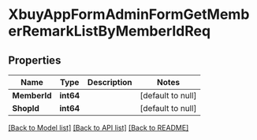 # XbuyAppFormAdminFormGetMemberRemarkListByMemberIdReq

## Properties
Name | Type | Description | Notes
------------ | ------------- | ------------- | -------------
**MemberId** | **int64** |  | [default to null]
**ShopId** | **int64** |  | [default to null]

[[Back to Model list]](../README.md#documentation-for-models) [[Back to API list]](../README.md#documentation-for-api-endpoints) [[Back to README]](../README.md)

